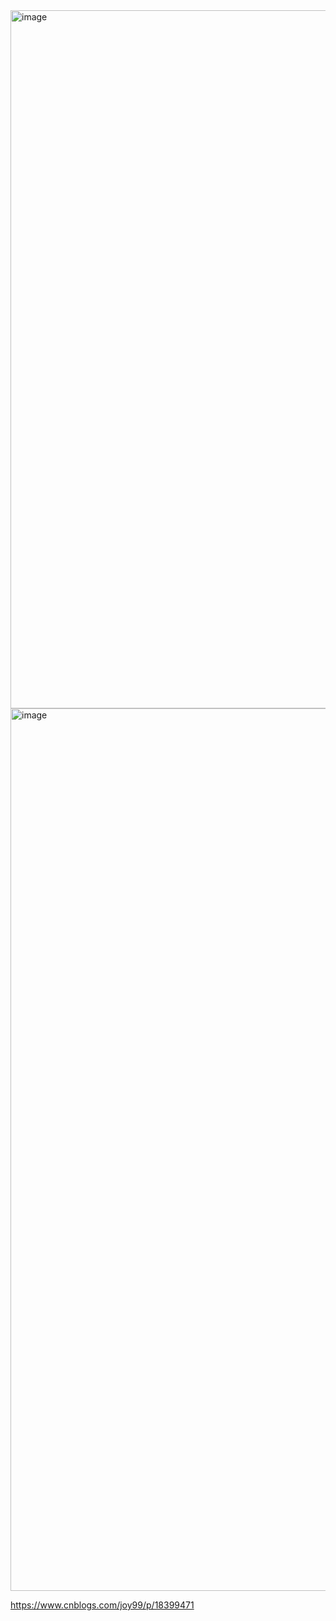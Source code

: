 <img width="1117" alt="image" src="https://github.com/user-attachments/assets/fb84ee65-b861-4223-bd4e-120a6bd8d3d4">

<img width="1412" alt="image" src="https://github.com/user-attachments/assets/d823cec9-c7c4-4298-a8ec-468e0a6e3e5c">


https://www.cnblogs.com/joy99/p/18399471
